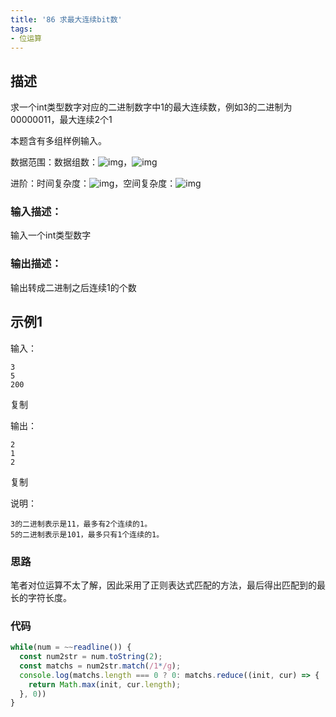 ```yaml
---
title: '86 求最大连续bit数'
tags:
- 位运算
---
```


## 描述

求一个int类型数字对应的二进制数字中1的最大连续数，例如3的二进制为00000011，最大连续2个1

本题含有多组样例输入。

数据范围：数据组数：![img](https://www.nowcoder.com/equation?tex=1%5Cle%20t%5Cle%205%5C)，![img](https://www.nowcoder.com/equation?tex=1%5Cle%20n%5Cle%20500000%5C)

进阶：时间复杂度：![img](https://www.nowcoder.com/equation?tex=O(logn)%5C)，空间复杂度：![img](https://www.nowcoder.com/equation?tex=O(1)%5C)

### 输入描述：

输入一个int类型数字

### 输出描述：

输出转成二进制之后连续1的个数

## 示例1

输入：

```
3
5
200
```

复制

输出：

```
2
1
2
```

复制

说明：

```
3的二进制表示是11，最多有2个连续的1。
5的二进制表示是101，最多只有1个连续的1。
```

### 思路

笔者对位运算不太了解，因此采用了正则表达式匹配的方法，最后得出匹配到的最长的字符长度。

### 代码

```js
while(num = ~~readline()) {
  const num2str = num.toString(2);
  const matchs = num2str.match(/1*/g);
  console.log(matchs.length === 0 ? 0: matchs.reduce((init, cur) => {
    return Math.max(init, cur.length);
  }, 0))
}
```

